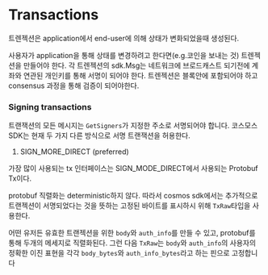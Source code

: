 # Transactions

트렌젝션은 application에서 end-user에 의해 상태가 변화되었을때 생성된다.

사용자가 application을 통해 상태를 변경하려고 한다면(e.g.코인을 보내는 것) 트렌젝션을 만들어야 한다. 각 트렌젝션의 sdk.Msg는 네트워크에 브로드캐스트 되기전에 계좌와 연관된 개인키를 통해 서명이 되어야 한다. 트렌젝션은 블록안에 포함되어야 하고 consensus 과정을 통해 검증이 되어야한다.

### Signing transactions

트랜잭션의 모든 메시지는 `GetSigners`가 지정한 주소로 서명되어야 합니다. 코스모스 SDK는 현재 두 가지 다른 방식으로 서명 트랜잭션을 허용한다.

1. SIGN_MORE_DIRECT (preferred)

가장 많이 사용되는 tx 인터페이스는 SIGN_MODE_DIRECT에서 사용되는 Protobuf Tx이다.

protobuf 직렬화는 deterministic하지 않다. 따라서 cosmos sdk에서는 추가적으로 트랜젝션이 서명되었다는 것을 뜻하는 고정된 바이트를 표시하시 위해 `TxRaw`타입을 사용한다.

어떤 유저든 유효한 트랜젝션을 위한 `body`와 `auth_info`를 만들 수 있고, protobuf를 통해 두개의 메세지로 직렬화된다.
그런 다음 `TxRaw`는 `body`와 `auth_info`의 사용자의 정확한 이진 표현을 각각 `body_bytes`와 `auth_info_bytes`라고 하는 핀으로 고정합니다
